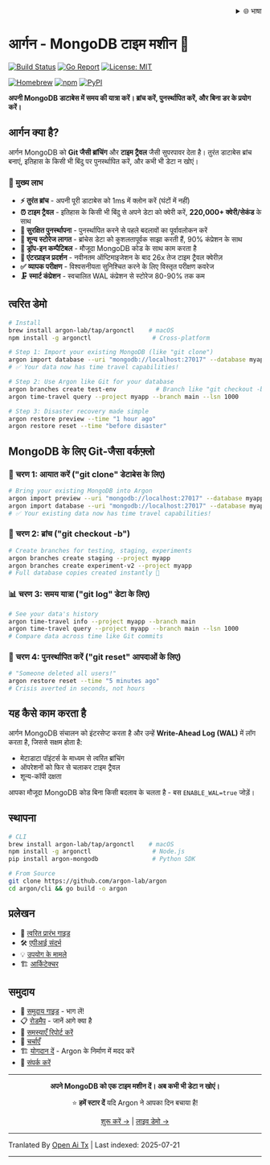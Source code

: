 <div align="right">
  <details>
    <summary >🌐 भाषा</summary>
    <div>
      <div align="center">
        <a href="https://openaitx.github.io/view.html?user=argon-lab&project=argon&lang=en">English</a>
        | <a href="https://openaitx.github.io/view.html?user=argon-lab&project=argon&lang=zh-CN">简体中文</a>
        | <a href="https://openaitx.github.io/view.html?user=argon-lab&project=argon&lang=zh-TW">繁體中文</a>
        | <a href="https://openaitx.github.io/view.html?user=argon-lab&project=argon&lang=ja">日本語</a>
        | <a href="https://openaitx.github.io/view.html?user=argon-lab&project=argon&lang=ko">한국어</a>
        | <a href="https://openaitx.github.io/view.html?user=argon-lab&project=argon&lang=hi">हिन्दी</a>
        | <a href="https://openaitx.github.io/view.html?user=argon-lab&project=argon&lang=th">ไทย</a>
        | <a href="https://openaitx.github.io/view.html?user=argon-lab&project=argon&lang=fr">Français</a>
        | <a href="https://openaitx.github.io/view.html?user=argon-lab&project=argon&lang=de">Deutsch</a>
        | <a href="https://openaitx.github.io/view.html?user=argon-lab&project=argon&lang=es">Español</a>
        | <a href="https://openaitx.github.io/view.html?user=argon-lab&project=argon&lang=it">Italiano</a>
        | <a href="https://openaitx.github.io/view.html?user=argon-lab&project=argon&lang=ru">Русский</a>
        | <a href="https://openaitx.github.io/view.html?user=argon-lab&project=argon&lang=pt">Português</a>
        | <a href="https://openaitx.github.io/view.html?user=argon-lab&project=argon&lang=nl">Nederlands</a>
        | <a href="https://openaitx.github.io/view.html?user=argon-lab&project=argon&lang=pl">Polski</a>
        | <a href="https://openaitx.github.io/view.html?user=argon-lab&project=argon&lang=ar">العربية</a>
        | <a href="https://openaitx.github.io/view.html?user=argon-lab&project=argon&lang=fa">فارسی</a>
        | <a href="https://openaitx.github.io/view.html?user=argon-lab&project=argon&lang=tr">Türkçe</a>
        | <a href="https://openaitx.github.io/view.html?user=argon-lab&project=argon&lang=vi">Tiếng Việt</a>
        | <a href="https://openaitx.github.io/view.html?user=argon-lab&project=argon&lang=id">Bahasa Indonesia</a>
      </div>
    </div>
  </details>
</div>

# आर्गन - MongoDB टाइम मशीन 🚀

[![Build Status](https://github.com/argon-lab/argon/actions/workflows/ci.yml/badge.svg)](https://github.com/argon-lab/argon/actions/workflows/ci.yml)
[![Go Report](https://goreportcard.com/badge/github.com/argon-lab/argon)](https://goreportcard.com/report/github.com/argon-lab/argon)
[![License: MIT](https://img.shields.io/badge/License-MIT-yellow.svg)](https://opensource.org/licenses/MIT)

[![Homebrew](https://img.shields.io/badge/Homebrew-argonctl-orange?logo=homebrew)](https://github.com/argon-lab/homebrew-tap)
[![npm](https://img.shields.io/npm/v/argonctl?logo=npm&label=npm)](https://www.npmjs.com/package/argonctl)
[![PyPI](https://img.shields.io/pypi/v/argon-mongodb?logo=pypi&label=PyPI)](https://pypi.org/project/argon-mongodb/)

**अपनी MongoDB डाटाबेस में समय की यात्रा करें। ब्रांच करें, पुनर्स्थापित करें, और बिना डर के प्रयोग करें।**

## आर्गन क्या है?

आर्गन MongoDB को **Git जैसी ब्रांचिंग** और **टाइम ट्रैवल** जैसी सुपरपावर देता है। तुरंत डाटाबेस ब्रांच बनाएं, इतिहास के किसी भी बिंदु पर पुनर्स्थापित करें, और कभी भी डेटा न खोएं।

### 🎯 मुख्य लाभ

- **⚡ तुरंत ब्रांच** - अपनी पूरी डाटाबेस को 1ms में क्लोन करें (घंटों में नहीं)
- **⏰ टाइम ट्रैवल** - इतिहास के किसी भी बिंदु से अपने डेटा को क्वेरी करें, **220,000+ क्वेरी/सेकंड** के साथ
- **🔄 सुरक्षित पुनर्स्थापना** - पुनर्स्थापित करने से पहले बदलावों का पूर्वावलोकन करें
- **💾 शून्य स्टोरेज लागत** - ब्रांचेस डेटा को कुशलतापूर्वक साझा करती हैं, 90% कंप्रेशन के साथ
- **🔌 ड्रॉप-इन कम्पैटिबल** - मौजूदा MongoDB कोड के साथ काम करता है
- **🚀 एंटरप्राइज प्रदर्शन** - नवीनतम ऑप्टिमाइजेशन के बाद 26x तेज टाइम ट्रैवल क्वेरीज़
- **✅ व्यापक परीक्षण** - विश्वसनीयता सुनिश्चित करने के लिए विस्तृत परीक्षण कवरेज
- **🗜️ स्मार्ट कंप्रेशन** - स्वचालित WAL कंप्रेशन से स्टोरेज 80-90% तक कम

## त्वरित डेमो

```bash
# Install
brew install argon-lab/tap/argonctl    # macOS
npm install -g argonctl                 # Cross-platform

# Step 1: Import your existing MongoDB (like "git clone")
argon import database --uri "mongodb://localhost:27017" --database myapp --project myapp
# ✅ Your data now has time travel capabilities!

# Step 2: Use Argon like Git for your database
argon branches create test-env           # Branch like "git checkout -b"
argon time-travel query --project myapp --branch main --lsn 1000

# Step 3: Disaster recovery made simple
argon restore preview --time "1 hour ago"
argon restore reset --time "before disaster"
```
## MongoDB के लिए Git-जैसा वर्कफ़्लो

### 🔄 **चरण 1: आयात करें ("git clone" डेटाबेस के लिए)**

```bash
# Bring your existing MongoDB into Argon
argon import preview --uri "mongodb://localhost:27017" --database myapp
argon import database --uri "mongodb://localhost:27017" --database myapp --project myapp
# ✅ Your existing data now has time travel capabilities!
```
### 🧪 **चरण 2: ब्रांच ("git checkout -b")**

```bash
# Create branches for testing, staging, experiments
argon branches create staging --project myapp
argon branches create experiment-v2 --project myapp
# Full database copies created instantly 🚀
```
### 📊 **चरण 3: समय यात्रा ("git log" डेटा के लिए)**

```bash
# See your data's history
argon time-travel info --project myapp --branch main
argon time-travel query --project myapp --branch main --lsn 1000
# Compare data across time like Git commits
```
### 🚨 **चरण 4: पुनर्स्थापित करें ("git reset" आपदाओं के लिए)**

```bash
# "Someone deleted all users!"
argon restore reset --time "5 minutes ago"
# Crisis averted in seconds, not hours
```
## यह कैसे काम करता है

आर्गन MongoDB संचालन को इंटरसेप्ट करता है और उन्हें **Write-Ahead Log (WAL)** में लॉग करता है, जिससे सक्षम होता है:
- मेटाडाटा पॉइंटर्स के माध्यम से त्वरित ब्रांचिंग
- ऑपरेशनों को फिर से चलाकर टाइम ट्रैवल
- शून्य-कॉपी दक्षता

आपका मौजूदा MongoDB कोड बिना किसी बदलाव के चलता है - बस `ENABLE_WAL=true` जोड़ें।

## स्थापना


```bash
# CLI
brew install argon-lab/tap/argonctl    # macOS
npm install -g argonctl                 # Node.js
pip install argon-mongodb               # Python SDK

# From Source
git clone https://github.com/argon-lab/argon
cd argon/cli && go build -o argon
```
## प्रलेखन

- 📖 [त्वरित प्रारंभ गाइड](https://raw.githubusercontent.com/argon-lab/argon/master/./docs/QUICK_START.md)
- 🛠️ [एपीआई संदर्भ](https://raw.githubusercontent.com/argon-lab/argon/master/./docs/API_REFERENCE.md)
- 💡 [उपयोग के मामले](https://raw.githubusercontent.com/argon-lab/argon/master/./docs/USE_CASES.md)
- 🏗️ [आर्किटेक्चर](https://raw.githubusercontent.com/argon-lab/argon/master/./docs/ARCHITECTURE.md)

## समुदाय

- 🤝 [समुदाय गाइड](https://raw.githubusercontent.com/argon-lab/argon/master/./COMMUNITY.md) - भाग लें!
- 📋 [रोडमैप](https://raw.githubusercontent.com/argon-lab/argon/master/./ROADMAP.md) - जानें आगे क्या है
- 🐛 [समस्याएँ रिपोर्ट करें](https://github.com/argon-lab/argon/issues)
- 💬 [चर्चाएँ](https://github.com/argon-lab/argon/discussions)
- 🏗️ [योगदान दें](https://raw.githubusercontent.com/argon-lab/argon/master/./CONTRIBUTING.md) - Argon के निर्माण में मदद करें
- 📧 [संपर्क करें](https://www.argonlabs.tech)

---

<div align="center">

**अपने MongoDB को एक टाइम मशीन दें। अब कभी भी डेटा न खोएं।**

⭐ **हमें स्टार दें** यदि Argon ने आपका दिन बचाया है!

[शुरू करें →](https://raw.githubusercontent.com/argon-lab/argon/master/docs/QUICK_START.md) | [लाइव डेमो →](https://console.argonlabs.tech)

</div>


---

Tranlated By [Open Ai Tx](https://github.com/OpenAiTx/OpenAiTx) | Last indexed: 2025-07-21

---
